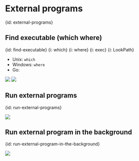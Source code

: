 # External programs
{id: external-programs}

## Find executable (which where)
{id: find-executable}
{i: which}
{i: where}
{i: exec}
{i: LookPath}

* Unix: `which`
* Windows: `where`
* Go:

![](examples/find-executable/find_executable.go)
![](examples/find-executable/find_executable.out)

## Run external programs
{id: run-external-programs}

![](examples/run-external/run_external.go)

## Run external program in the background
{id: run-external-program-in-the-background}

![](examples/run-external-in-background/run_external_in_background.go)

